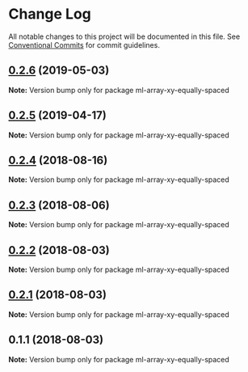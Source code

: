# Change Log

All notable changes to this project will be documented in this file.
See [Conventional Commits](https://conventionalcommits.org) for commit guidelines.

## [0.2.6](https://github.com/mljs/array-xy/compare/ml-array-xy-equally-spaced@0.2.5...ml-array-xy-equally-spaced@0.2.6) (2019-05-03)

**Note:** Version bump only for package ml-array-xy-equally-spaced





## [0.2.5](https://github.com/mljs/array-xy/compare/ml-array-xy-equally-spaced@0.2.4...ml-array-xy-equally-spaced@0.2.5) (2019-04-17)

**Note:** Version bump only for package ml-array-xy-equally-spaced





<a name="0.2.4"></a>
## [0.2.4](https://github.com/mljs/array-xy/compare/ml-array-xy-equally-spaced@0.2.3...ml-array-xy-equally-spaced@0.2.4) (2018-08-16)




**Note:** Version bump only for package ml-array-xy-equally-spaced

<a name="0.2.3"></a>
## [0.2.3](https://github.com/mljs/array-xy/compare/ml-array-xy-equally-spaced@0.2.2...ml-array-xy-equally-spaced@0.2.3) (2018-08-06)




**Note:** Version bump only for package ml-array-xy-equally-spaced

<a name="0.2.2"></a>
## [0.2.2](https://github.com/mljs/array-xy/compare/ml-array-xy-equally-spaced@0.2.1...ml-array-xy-equally-spaced@0.2.2) (2018-08-03)




**Note:** Version bump only for package ml-array-xy-equally-spaced

<a name="0.2.1"></a>
## [0.2.1](https://github.com/mljs/array-xy/compare/ml-array-xy-equally-spaced@0.1.1...ml-array-xy-equally-spaced@0.2.1) (2018-08-03)

**Note:** Version bump only for package ml-array-xy-equally-spaced





<a name="0.1.1"></a>
## 0.1.1 (2018-08-03)

**Note:** Version bump only for package ml-array-xy-equally-spaced
